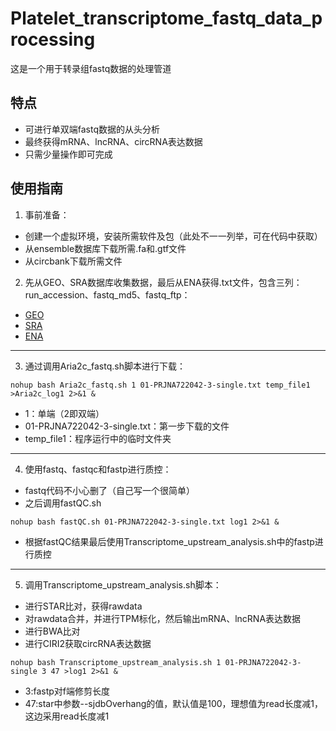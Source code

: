# Platelet_transcriptome_fastq_data_processing
这是一个用于转录组fastq数据的处理管道
## 特点
- 可进行单双端fastq数据的从头分析
- 最终获得mRNA、lncRNA、circRNA表达数据
- 只需少量操作即可完成
## 使用指南
1. 事前准备：
- 创建一个虚拟环境，安装所需软件及包（此处不一一列举，可在代码中获取）
- 从ensemble数据库下载所需.fa和.gtf文件
- 从circbank下载所需文件
2. 先从GEO、SRA数据库收集数据，最后从ENA获得.txt文件，包含三列：run_accession、fastq_md5、fastq_ftp：
  - [GEO](https://www.ncbi.nlm.nih.gov/geo/?tdsourcetag=s_pcqq_aiomsg)
  - [SRA](https://www.ncbi.nlm.nih.gov/sra)
  - [ENA](https://www.ebi.ac.uk/ena/browser/home)
---
3. 通过调用Aria2c_fastq.sh脚本进行下载：

`nohup bash Aria2c_fastq.sh 1 01-PRJNA722042-3-single.txt temp_file1 >Aria2c_log1 2>&1 &`
- 1：单端（2即双端）
- 01-PRJNA722042-3-single.txt：第一步下载的文件
- temp_file1：程序运行中的临时文件夹
---
4. 使用fastq、fastqc和fastp进行质控：
- fastq代码不小心删了（自己写一个很简单）
- 之后调用fastQC.sh

`nohup bash fastQC.sh 01-PRJNA722042-3-single.txt log1 2>&1 &`
- 根据fastQC结果最后使用Transcriptome_upstream_analysis.sh中的fastp进行质控
---
5. 调用Transcriptome_upstream_analysis.sh脚本：
- 进行STAR比对，获得rawdata
- 对rawdata合并，并进行TPM标化，然后输出mRNA、lncRNA表达数据
- 进行BWA比对
- 进行CIRI2获取circRNA表达数据

`nohup bash Transcriptome_upstream_analysis.sh 1 01-PRJNA722042-3-single 3 47 >log1 2>&1 &`
- 3:fastp对f端修剪长度
- 47:star中参数--sjdbOverhang的值，默认值是100，理想值为read长度减1，这边采用read长度减1
